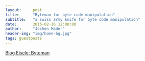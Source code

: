 ```yaml
---
layout:     post
title:      "Byteman for byte code manipulation"
subtitle:   "a swiss army knife for byte code manipulation"
date:       2015-02-16 12:00:00
author:     "Jochen Mader"
header-img: "img/home-bg.jpg"
tags: guestposts
---
```

[Blog Eisele: Byteman](http://blog.eisele.net/2015/02/byteman-swiss-army-knife-for-byte-code.html)